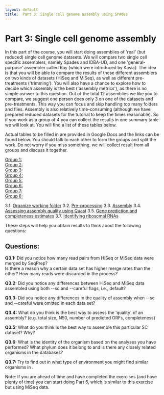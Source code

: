 ```yaml
---
layout: default
title:  Part 3: Single cell genome assembly using SPAdes
---
```


# Part 3: Single cell genome assembly

<p>
In this part of the course, you will start doing assemblies of 'real' (but reduced) single cell genome datasets. We will compare two single cell specific assemblers, namely Spades and IDBA-UD, and one 'general-purpose' assembler called Ray (which were introduced by Kasia). The idea is that you will be able to compare the results of these different assemblers on two kinds of datasets (HiSeq and MiSeq), as well as different pre-treatments ('trimming'). You will also have a chance to explore how to decide which assembly is the best ('assembly metrics'), as there is no simple asnwer to this question.
Out of the total 12 assemblies we like you to compare, we suggest one person does only 3 on one of the datasets and pre-treatments. This way you can focus and skip handling too many folders and files. Assembly is also relatively time-consuming (although we have prepared reduced datasets for the tutorial to keep the times reasonable). So if you work as a group of 4 you can collect the results in one summary table we will look at. You will find a list of these tables below.
</p>

<!--- 
If you can complete these 12 assemblies and have time remaining, you can do Part 7 as a bonus exercise. 
Note that Part 6 is for running assemblies using MiSeq data. 
Note that you will have to fill in the results from the exercises in Tables 1 to 4 
--->

Actual tables to be filled in are provided in Google Docs and the links can be found below. 
You should talk to each other to form the groups and split the work. Do not worry if you miss something, we will collect result from all groups and discuss it together.  

[Group 1:](https://docs.google.com/spreadsheet/ccc?key=0AuNHyFPCsxthdGRKMXJwdF9jVDMzX2lGMkdJSDdOcnc&usp=sharing)  
[Group 2:](https://docs.google.com/spreadsheet/ccc?key=0AuNHyFPCsxthdC0tdzFySDFyaDNIdEh4M01xMXFQb3c&usp=sharing)  
[Group 3:](https://docs.google.com/spreadsheet/ccc?key=0AuNHyFPCsxthdHhwdUdUWUxBbnd0eC15WkJhS29iV3c&usp=sharing)  
[Group 4:](https://docs.google.com/spreadsheet/ccc?key=0AuNHyFPCsxthdFZRcXBjN0lrMGV5NmNuRnUzV2RkT0E&usp=sharing)  
[Group 5:](https://docs.google.com/spreadsheet/ccc?key=0AuNHyFPCsxthdEhkV3hIejJaMDZrWDFqd29XNTZFbmc&usp=sharing)  
[Group 6:](https://docs.google.com/spreadsheet/ccc?key=0AuNHyFPCsxthdFZDQzhLamJocHI0M0ZBQ0dMUDRrSFE&usp=sharing)  
[Group 7:](https://docs.google.com/spreadsheet/ccc?key=0AuNHyFPCsxthdDU2OUk4ank4c1A1VVhhbjZPaldtN2c&usp=sharing)  
[Group 8:](https://docs.google.com/spreadsheets/d/1Q3QBvPYzQ1kFHjWu0O5Jf1wgSH-9sxMrcndoLlNW92Y/edit?usp=sharing)  


3.1. [Organize working folder](scg_part3_1)
3.2. [Pre-processing](scg_part3_2)
3.3. [Assembly](scg_part3_3)
3.4. [Assessing assembly quality using Quast](scg_part3_4)
3.5. [Gene prediction and completeness estimates](scg_part3_5)
3.7. [Identifying ribosomal RNAs](scg_part3_7)


These steps will help you obtain results to think about the following questions:


## Questions:


**Q3.1:** Did you notice how many read pairs from HiSeq or MiSeq data were merged by SeqPrep?  
Is there a reason why a certain data set has higher merge rates than the other? How many reads were discarded in the process?  

**Q3.2:** Did you notice any differences between HiSeq and MiSeq data assembled using both --sc and --careful flags, i.e., default?  

**Q3.3:** Did you notice any differences in the quality of assembly when --sc and --careful were omitted in each data set?  

**Q3.4:** What do you think is the best way to assess the 'quality' of an assembly? (e.g. total size, N50, number of predicted ORFs, completeness)  

**Q3.5:** What do you think is the best way to assemble this particular SC dataset? Why?  

**Q3.6:** What is the identity of the organism based on the analyses you have performed? What phylum does it belong to and is there any closely related organisms in the databases?  

**Q3.7:** Try to find out in what type of environment you might find similar organisms in .

Note: If you are ahead of time and have completed the exercises (and have plenty of time) you can start doing Part 6, which is similar to this exercise but using MiSeq data.









<!---
Next, make symbolic links of sequences in that folder:

```sh
ln -s /proj/g2015028/nobackup/single_cell_exercises/sequences/dataset1/G5_Hiseq_R1_001.fastq .
ln -s /proj/g2015028/nobackup/single_cell_exercises/sequences/dataset1/G5_Hiseq_R2_001.fastq .
ln -s /proj/g2015028/nobackup/single_cell_exercises/sequences/dataset2/G5_Miseq_R1_001.fastq .
ln -s /proj/g2015028/nobackup/single_cell_exercises/sequences/dataset2/G5_Miseq_R2_001.fastq .
```

Now you are almost ready to run assemblies! But before you can start assemblies, you need to load SPAdes module first.  
To load the SPAdes assembler, type:

```sh
module load bioinfo-tools
module load spades/3.1.1
```  
--->  


<!--- 
Notes for next year's workshop
- Uppmax support at the beginning of the workshop (troubleshooting, node reservation, technical support - cables etc) => not enough ethernet socket
- Having MEGAN and Artemis installed locally instead of on Milou (15-30min for sorting out computer problems/ software installation, unless we have dedicated computers/terminals). 
Students are to pre-install the tools on their computers if they will use their own laptops.
- table of contents
- useful Linux commands such as:
pwd to check current working directory
tab completion
arrow up for previous command
- define learning objectives
- include pre-course materials about fasta/q formats, basic unix commands (count number of reads in fasta or fastq files as checks).
- Longer introductory lecture on basics such as NGS data
- flowchart of steps involved in generating single cell genome data to help visualize how we got the data (overview of what part they are involved in)
- check points (completeness estimates - distribution of marker genes, chimera generation, MEGAN summary, Artemis)
- extra day for binning (together with metagenomic workshop)
- guest lectures (national/international) prior to hands-on workshops
--->
